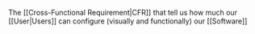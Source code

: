 The [[Cross-Functional Requirement|CFR]] that tell us how much our [[User|Users]] can configure (visually and functionally) our [[Software]]